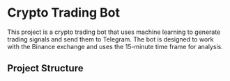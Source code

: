 # Crypto Trading Bot

This project is a crypto trading bot that uses machine learning to generate trading signals and send them to Telegram. The bot is designed to work with the Binance exchange and uses the 15-minute time frame for analysis.

## Project Structure

